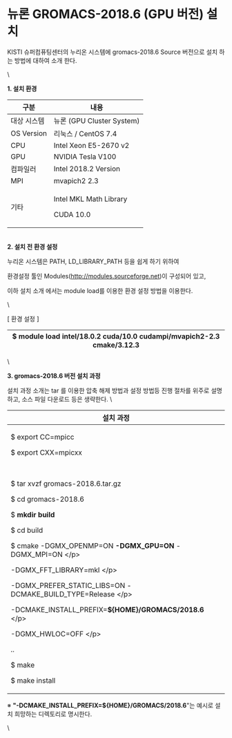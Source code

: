 # 뉴론 GROMACS-2018.6 (GPU 버전) 설치

KISTI 슈퍼컴퓨팅센터의 누리온 시스템에 gromacs-2018.6 Source 버전으로 설치 하는 방법에 대하여 소개 한다.

\


**1. 설치 환경**

|   **구분**       | **내용**                                        |
| -------------- | --------------------------------------------- |
|  대상 시스템        | 뉴론 (GPU Cluster System)                       |
|  OS Version    | 리눅스 / CentOS 7.4                              |
|  CPU           | Intel Xeon E5-2670 v2                         |
|  GPU           | NVIDIA Tesla V100                             |
|  컴파일러          | Intel 2018.2 Version                          |
|  MPI           | mvapich2 2.3                                  |
| <p> 기타<br></p> | <p>Intel MKL Math Library</p><p>CUDA 10.0</p> |

\
**2. 설치 전 환경 설정**

&#x20; 누리온 시스템은 PATH, LD\_LIBRARY\_PATH 등을 쉽게 하기 위하여&#x20;

&#x20; 환경설정 툴인 Modules(http://modules.sourceforge.net)이 구성되어 있고,

&#x20; 이하 설치 소개 에서는 module load를 이용한 환경 설정 방법을 이용한다.

\


\[ 환경 설정 ]

|  $ module load intel/18.0.2 cuda/10.0 cudampi/mvapich2-2.3 cmake/3.12.3 |
| ----------------------------------------------------------------------- |

\


**3. gromacs-2018.6 버전 설치 과정**

&#x20;설치 과정 소개는 tar 를 이용한 압축 해제 방법과 설정 방법등 진행 절차를 위주로 설명하고, 소스 파일 다운로드 등은 생략한다.  \


|  **설치 과정**                                                                                                                                                                                                                                                                                                                                                                                                                                                                                                  |
| ----------------------------------------------------------------------------------------------------------------------------------------------------------------------------------------------------------------------------------------------------------------------------------------------------------------------------------------------------------------------------------------------------------------------------------------------------------------------------------------------------------- |
| <p>$ export CC=mpicc </p><p>$ export CXX=mpicxx </p><p><br></p><p>$ tar xvzf gromacs-2018.6.tar.gz</p><p>$ cd gromacs-2018.6</p><p>$ <strong>mkdir build</strong></p><p>$ cd build</p><p>$ cmake -DGMX_OPENMP=ON <strong>-DGMX_GPU=ON</strong> -DGMX_MPI=ON  \</p><p>-DGMX_FFT_LIBRARY=mkl \</p><p>-DGMX_PREFER_STATIC_LIBS=ON -DCMAKE_BUILD_TYPE=Release \</p><p>-DCMAKE_INSTALL_PREFIX=<strong>${HOME}/GROMACS/2018.6</strong> \</p><p>-DGMX_HWLOC=OFF \</p><p>..</p><p> $ make</p><p> $ make install</p> |

※ **"-DCMAKE\_INSTALL\_PREFIX=${HOME}/GROMACS/2018.6**"는 예시로 설치 희망하는 디렉토리로 명시한다.

\
